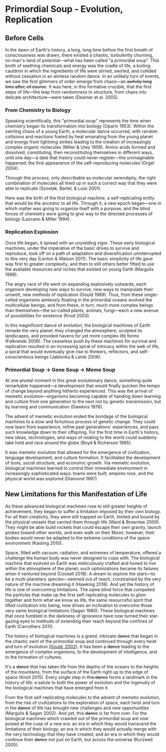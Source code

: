 # Primordial Soup - Evolution, Replication

## Before Cells

In the dawn of Earth's history, a long, long time before the first breath of consciousness was drawn, there existed a chaotic, turbulently churning, no-man's-land of potential—what has been called "a primordial soup". This broth of seething chemicals and energy was the cradle of life, a boiling cauldron in which the ingredients of life were stirred, swirled, and collided without cessation in an aimless random dance. In an unlikely turn of events, we saw the first glimmers of order emerge from chaos—an ~~awfully long time after, of course~~. It was here, in this formative crucible, that the first steps of life—the leap from randomness to structure, from chaos into delicate architecture—were taken (Deamer et al. 2005).

### From Chemistry to Biology

Speaking scientifically, this "primordial soup" represents the time when chemistry began its transformation into biology (Oparin 1953). Within the swirling chaos of a young Earth, a molecular dance occurred, with random collisions and reactions fueled by heat emanating from the young planet and energy from lightning strikes leading to the creation of increasingly complex organic molecules (Miller & Urey 1959). Amino acids formed and dissolved, constituting, then reconstituting themselves in different ways, until one day—a date that history could never register—the unimaginable happened: the first appearance of the self-reproducing molecules (Orgel 2004).

Through this process, only describable as molecular serendipity, the right combination of molecules all lined up in such a correct way that they were able to replicate (Szostak, Bartel, & Luisi 2001).

Here was the birth of the first biological machine, a self-replicating entity that would be the ancestor to all life. Through it, a new epoch began—one in which matter was going to organize itself with a purpose, and the blind forces of chemistry were going to give way to the directed processes of biology (Lazcano & Miller 1994).

### Replication Explosion

Once life began, it spread with an unyielding vigor. These early biological machines, under the imperative of the basic drives to survive and reproduce, took off on a path of adaptation and diversification uninterrupted to this very day (Lenton & Watson 2011). The basic simplicity of life gave way first to greater complexity, and then to still others better fitted to use the available resources and niches that existed on young Earth (Margulis 1998).

The angry race of life went on expanding explosively outwards, each organism developing new ways to survive, new ways to manipulate their umwelt, new methods of replication (Gould 1989). Thus, from these single-celled organisms aimlessly floating in the primordial oceans evolved the multicellular beings, and from these, in turn, much more complex beings than themselves—the so-called plants, animals, fungi—each a new avenue of possibilities for existence (Knoll 2003).

In this magnificent dance of evolution, the biological machines of Earth remade the very planet: they changed the atmosphere, sculpted its landscapes, and provided havens for yet more complex life forms (Falkowski 2006). The ceaseless push by these machines for survival and replication resulted in an increasing spiral of intricacy within the web of life, a spiral that would eventually give rise to thinkers, reflectors, and self-conscientious beings (Jablonka & Lamb 2006).

### Primordial Soup -> Gene Soup -> Meme Soup&#x20;

At one pivotal moment in this great evolutionary dance, something quite remarkable happened—a development that would finally quicken the tempo of change beyond anything hitherto experienced. This was the arrival of memetic evolution—organisms becoming capable of handing down learning and culture from one generation to the next not by genetic transmission, but by learning and communication (Dawkins 1976).

The advent of memetic evolution ended the bondage of the biological machines to a slow and fortuitous process of genetic change. They could now learn from experience, refine past generations' experiences, and pass such knowledge down to their offspring. For the first time in Earth's history, new ideas, technologies, and ways of relating to the world could suddenly take hold and race around the globe (Boyd & Richerson 1985).

It was memetic evolution that allowed for the emergence of civilization, language development, and culture formation. It facilitated the development of tools, social structure, and economic growth. Via memetic evolution, biological machines learned to control their immediate environment in increasingly sophisticated ways: towns were built, empires rose, and the physical world was explored (Diamond 1997).

## New Limitations for this Manifestation of Life

As these advanced biological machines rose to still greater heights of achievement, they began to suffer a limitation imposed by their own biology. For all their creativity, they were still trapped on Earth, limited and bound by the physical vessels that carried them through life (Ward & Brownlee 2000). They might be able build rockets that could escape their own gravity, launch probes toward other worlds, and even walk on their Moon; however, their bodies would never be adapted to the extreme conditions of the space environment (Kasting 2010).

Space, filled with vacuum, radiation, and extremes of temperature, offered a challenge the human body was never designed to cope with. The biological machine that evolved on Earth was meticulously crafted and honed to live within the atmosphere of the planet; such optimizations became its failures when it ventured beyond (Cockell 2018). A dream to explore the stars—to be a multi-planetary species—seemed out of reach, constrained by the very nature of the machine dreaming it (Hawking 2018). And yet the history of life is one of overcoming limitations. The same blind force that compelled the particles that make up the first self-replicating molecules to glom together and form what we know as life, the same resourceful spirit that lifted civilization into being, now drives an inclination to overcome those very same biological limitations (Sagan 1980). These biological machines that once fumbled in the darkness of ignorance have now turned their star-gazing eyes to methods of extending their reach beyond the confines of Earth (Carruthers 2011).

The history of biological machines is a grand, intricate d~~ance~~ that began in the chaotic swirl of the primordial soup and continued through every twist and turn of evolution [(Gould, 2002)](https://www.hup.harvard.edu/catalog.php?isbn=9780674061613). It has been a ~~dance~~ leading to the emergence of complex organisms, to the development of intelligence, and to the formation of cultures.

It's a ~~dance~~ that has taken life from the depths of the oceans to the heights of the mountains, from the surface of the Earth right up to the edge of space (Knoll 2015). Every single step in thi~~s dance~~ forms a landmark in the history of life: a salute to both the power of evolution and the ingenuity of the biological machines that have emerged from it.&#x20;

From the first self-replicating molecules to the advent of memetic evolution, from the rise of civilizations to the exploration of space, each twist and turn in the ~~dance~~ of life has brought new challenges and new opportunities (Margulis & Sagan 2002). And yet, this ~~dance~~ is far from over. For the biological machines which crawled out of the primordial soup are now poised at the cusp of a new era: an era in which they would transcend the limitations of their biology; an era in which they would actually merge with the very technology that they have created; and an era in which they would continue their ~~dance~~ not just on Earth, but across the universe (Kurzweil 2005).
